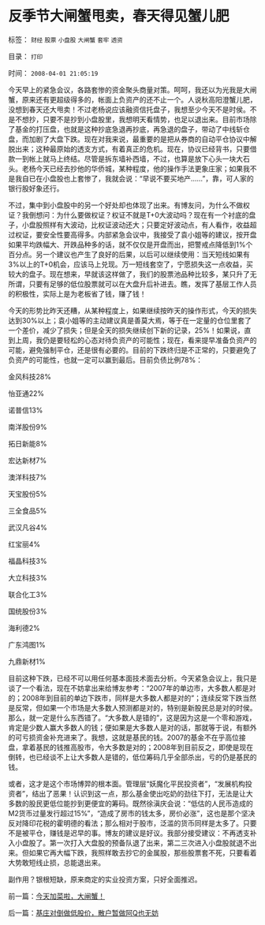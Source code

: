 # 反季节大闸蟹甩卖，春天得见蟹儿肥

标签： `财经` `股票` `小盘股` `大闸蟹` `套牢` `透资` 

目录： `打印`

时间： `2008-04-01 21:05:19`

今天早上的紧急会议，各路套惨的资金聚头商量对策。呵呵，我还以为光我是大闸蟹，原来还有更超级得多的，帐面上负资产的还不止一个。人说秋高阳澄蟹儿肥，没想到春天还大甩卖！不过老杨说应该融资信托盘子，我想至少今天不是时侯。不是不想抄，只要不是抄到小盘股里，我想明天看情势，也足以退出来。目前市场除了基金的打压盘，也就是这种抄底急退再抄底，再急退的盘子，带动了中线斩仓盘，而加剧了大盘下跌。现在对我来说，最重要的是把从券商的自动平仓协议中解脱出来；这种最原始的透支方式，有着真正的危机。现在，协议已经背书，只要借款一到帐上就马上终结。尽管是拆东墙补西墙，不过，也算是放下心头一块大石头。老杨今天已经去抄他的华侨城，某种程度，他的操作手法更象庄家；如果我不是我自已在小盘股也上套惨了，我就会说：“早说不要买地产……”，靠，可人家的银行股好象还行。

不过，集中到小盘股中的另一个好处却也体现了出来。有博友问，为什么不做权证？我倒想问：为什么要做权证？权证不就是T+0大波动吗？现在有一个衬底的盘子，小盘股照样有大波动，比权证波动还大；只要定好波动点，有人看作，收益超过权证，要安全性要高得多。内部紧急会议中，我接受了袁小姐等的建议，按开盘如果平均跌幅大、开跌品种多的话，就不仅仅是开盘而出，把警戒点降低到1%个百分点。另一个建议也产生了良好的后果，以后可以继续使用：当天短线如果有3%以上的T+0机会，应该马上兑现。万一短线套空了，宁愿损失这一点收益，买较大的盘子。现在想来，早就该这样做了，我们的股票池品种比较多，某只升了无所谓，只要有足够的低位股票就可以在大盘升后补进去。瞧，发挥了基层工作人员的积极性，实际上是为老板省了钱，赚了钱！

今天的形势比昨天还糟，从某种程度上，如果继续按昨天的操作形式，今天的损失达到30%以上；袁小姐等的主动建议真是善莫大焉，等于在一定量的仓位里套了一个差价，减少了损失；但是全天的损失继续创下新的记录，25%！如果说，直到上周，我仍是要轻松的心态对待负资产的可能性；现在，看来提早准备负资产的可能，避免强制平仓，还是很有必要的。目前的下跌终归是不正常的，只要避免了负资产的可能性，也就一定可以赢到最后。目前负债比例78%：

金风科技28%

怡亚通22%

诺普信13%

南洋股份9%

拓日新能8%

宏达新材7%

澳洋科技7%

天宝股份5%

三全食品5%

武汉凡谷4%

红宝丽4%

福晶科技3%

大立科技3%

联合化工3%

国统股份3%

海利德2%

广东鸿图1%

九鼎新材1%

目前这种下跌，已经不可以用任何基本面技术面去分析。今天紧急会议上，我只是谈了一个看法，现在不妨拿出来给博友参考：“2007年的单边市，大多数人都是对的；2008年到目前的单边下跌市，同样是大多数人都是对的”；连续反常下跌当然是反常，但如果一个市场是大多数人预测都是对的，特别是新股民总是对的时侯。那么，就一定是什么东西错了。“大多数人是错的”，这是因为这是一个零和游戏，肯定是少数人赢大多数人的钱；便如果是大多数人是对的话，那就等于说，有额外的可亏损资金补充进来了。我想，这就是基民的钱。2007的基金不在乎高位接盘，拿着基民的钱推高股市，令大多数是对的；2008年到目前反之，即使是现在倒转，也已经谈不上让大多数人是错的，低位筹码几乎全部杀出，亏的仍是基民的钱。

或者，这才是这个市场博羿的根本面。管理层“妖魔化平民投资者”，“发展机构投资者”，结出了恶果！认识到这一点，那么基金使出吃奶的劲往下打，无法是让大多数的股民更低位能抄到更便宜的筹码。既然徐滇庆会说：“低估的人民币造成的M2货币过量发行超过15%”，“造成了房市的钱太多，房价必涨”，这也是那个坚决反对降印花税的霍明德的看法；那么相对于股市，泛滥的货币同样是太多了。只要不是被平仓，赚钱是迟早的事。博友的建议是好议。我部分接受建议：不再透支补入小盘股了。第一次打入大盘股的预备队退了出来，第二三次进入小盘股就退不出来。但如果它再大幅下跌，我照样敢去抄它的金属股，那些股票套不死，只要看着大势敢短线止损，总能退出来。

副作用？银根短缺，原来商定的实业投资方案，只好全面推迟。



前一篇：[今天加菜啦，大闸蟹！](../../../2008/3/31/今天加菜啦，大闸蟹！.md)

后一篇：[基庄对倒做低股价，散户暂做阿Q也无妨](../../../2008/4/2/基庄对倒做低股价，散户暂做阿Q也无妨.md)